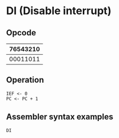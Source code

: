 # DI (Disable interrupt)

## Opcode
| 76543210 |
|----------|
| 00011011 |

## Operation
```
IEF <- 0
PC <- PC + 1
```

## Assembler syntax examples
```
DI
```

